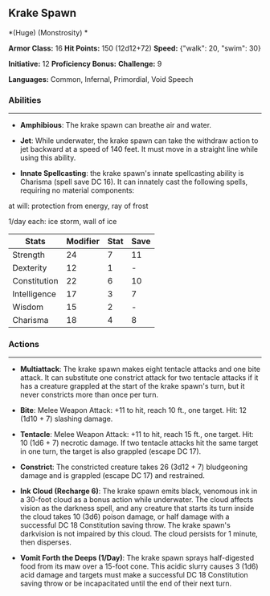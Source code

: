 ## Krake Spawn
*(Huge) (Monstrosity) *

**Armor Class:** 16
**Hit Points:** 150 (12d12+72)
**Speed:** {"walk": 20, "swim": 30}

**Initiative:** 12
**Proficiency Bonus:**
**Challenge:** 9

**Languages:** Common, Infernal, Primordial, Void Speech

### Abilities
 --- 
- **Amphibious**: The krake spawn can breathe air and water.

- **Jet**: While underwater, the krake spawn can take the withdraw action to jet backward at a speed of 140 feet. It must move in a straight line while using this ability.

- **Innate Spellcasting**: the krake spawn's innate spellcasting ability is Charisma (spell save DC 16). It can innately cast the following spells, requiring no material components:

at will: protection from energy, ray of frost

1/day each: ice storm, wall of ice



| Stats | Modifier | Stat | Save
| ---- | ---- | ---- | ---- |
| Strength | 24 | 7 | 11 |
| Dexterity | 12 | 1 | - |
| Constitution | 22 | 6 | 10 |
| Intelligence | 17 | 3 | 7 |
| Wisdom | 15 | 2 | - |
| Charisma | 18 | 4 | 8 |

### Actions
 --- 
- **Multiattack**: The krake spawn makes eight tentacle attacks and one bite attack. It can substitute one constrict attack for two tentacle attacks if it has a creature grappled at the start of the krake spawn's turn, but it never constricts more than once per turn.

- **Bite**: Melee Weapon Attack: +11 to hit, reach 10 ft., one target. Hit: 12 (1d10 + 7) slashing damage.

- **Tentacle**: Melee Weapon Attack: +11 to hit, reach 15 ft., one target. Hit: 10 (1d6 + 7) necrotic damage. If two tentacle attacks hit the same target in one turn, the target is also grappled (escape DC 17).

- **Constrict**: The constricted creature takes 26 (3d12 + 7) bludgeoning damage and is grappled (escape DC 17) and restrained.

- **Ink Cloud (Recharge 6)**: The krake spawn emits black, venomous ink in a 30-foot cloud as a bonus action while underwater. The cloud affects vision as the darkness spell, and any creature that starts its turn inside the cloud takes 10 (3d6) poison damage, or half damage with a successful DC 18 Constitution saving throw. The krake spawn's darkvision is not impaired by this cloud. The cloud persists for 1 minute, then disperses.

- **Vomit Forth the Deeps (1/Day)**: The krake spawn sprays half-digested food from its maw over a 15-foot cone. This acidic slurry causes 3 (1d6) acid damage and targets must make a successful DC 18 Constitution saving throw or be incapacitated until the end of their next turn.

